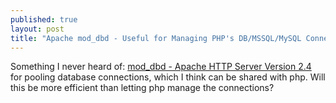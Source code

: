 ```yaml
---
published: true
layout: post
title: "Apache mod_dbd - Useful for Managing PHP's DB/MSSQL/MySQL Connections?"
---
```


Something I never heard of: [mod_dbd - Apache HTTP Server Version 2.4](http://httpd.apache.org/docs/current/mod/mod_dbd.html) for pooling database connections, which I think can be shared with php. Will this be more efficient than letting php manage the connections?


